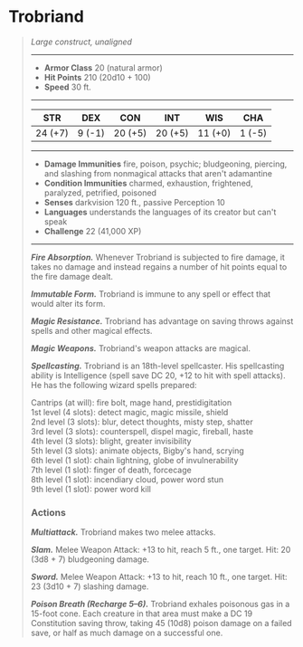 # Trobriand
>*Large construct, unaligned*
>___
>- **Armor Class** 20 (natural armor)
>- **Hit Points** 210 (20d10 + 100)
>- **Speed** 30 ft.
>___
>|STR|DEX|CON|INT|WIS|CHA|
>|:---:|:---:|:---:|:---:|:---:|:---:|
>|24 (+7)|9 (-1)|20 (+5)|20 (+5)|11 (+0)|1 (-5)|
>___
>- **Damage Immunities** fire, poison, psychic; bludgeoning, piercing, and slashing from nonmagical attacks that aren't adamantine
>- **Condition Immunities** charmed, exhaustion, frightened, paralyzed, petrified, poisoned
>- **Senses** darkvision 120 ft., passive Perception 10
>- **Languages** understands the languages of its creator but can't speak
>- **Challenge** 22 (41,000 XP)
>___
>***Fire Absorption.*** Whenever Trobriand is subjected to fire damage, it takes no damage and instead regains a number of hit points equal to the fire damage dealt.  
>
>***Immutable Form.*** Trobriand is immune to any spell or effect that would alter its form.  
>
>***Magic Resistance.*** Trobriand has advantage on saving throws against spells and other magical effects.  
>
>***Magic Weapons.*** Trobriand's weapon attacks are magical.  
>
>***Spellcasting.*** Trobriand is an 18th-level spellcaster. His spellcasting ability is Intelligence (spell save DC 20, +12 to hit with spell attacks). He has the following wizard spells prepared:  
>
>Cantrips (at will): fire bolt, mage hand, prestidigitation  
>1st level (4 slots): detect magic, magic missile, shield  
>2nd level (3 slots): blur, detect thoughts, misty step, shatter  
>3rd level (3 slots): counterspell, dispel magic, fireball, haste  
>4th level (3 slots): blight, greater invisibility  
>5th level (3 slots): animate objects, Bigby's hand, scrying  
>6th level (1 slot): chain lightning, globe of invulnerability  
>7th level (1 slot): finger of death, forcecage  
>8th level (1 slot): incendiary cloud, power word stun  
>9th level (1 slot): power word kill  
>
>### Actions
>***Multiattack.*** Trobriand makes two melee attacks.  
>
>***Slam.*** Melee Weapon Attack: +13 to hit, reach 5 ft., one target. Hit: 20 (3d8 + 7) bludgeoning damage.  
>
>***Sword.*** Melee Weapon Attack: +13 to hit, reach 10 ft., one target. Hit: 23 (3d10 + 7) slashing damage.  
>
>***Poison Breath (Recharge 5–6).*** Trobriand exhales poisonous gas in a 15-foot cone. Each creature in that area must make a DC 19 Constitution saving throw, taking 45 (10d8) poison damage on a failed save, or half as much damage on a successful one.